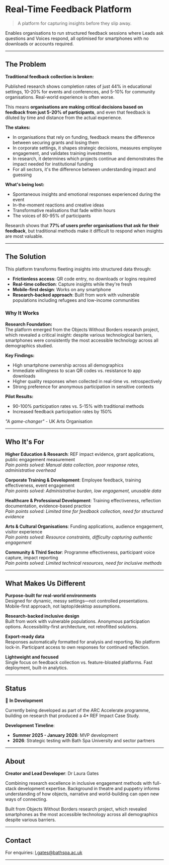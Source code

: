 # Real-Time Feedback Platform

> A platform for capturing insights before they slip away.

Enables organisations to run structured feedback sessions where Leads ask questions and Voices respond, all optimised for smartphones with no downloads or accounts required.

---

## The Problem

**Traditional feedback collection is broken:**

Published research shows completion rates of just 44% in educational settings, 10-20% for events and conferences, and 5-10% for community organisations. Real-world experience is often worse.

This means **organisations are making critical decisions based on feedback from just 5-20% of participants**, and even that feedback is diluted by time and distance from the actual experience.

**The stakes:**
- In organisations that rely on funding, feedback means the difference between securing grants and losing them
- In corporate settings, it shapes strategic decisions, measures employee engagement, and validates training investments
- In research, it determines which projects continue and demonstrates the impact needed for institutional funding
- For all sectors, it's the difference between understanding impact and guessing

**What's being lost:**
- Spontaneous insights and emotional responses experienced during the event
- In-the-moment reactions and creative ideas
- Transformative realisations that fade within hours
- The voices of 80-95% of participants

Research shows that **77% of users prefer organisations that ask for their feedback**, but traditional methods make it difficult to respond when insights are most valuable.

---

## The Solution

This platform transforms fleeting insights into structured data through:

- **Frictionless access**: QR code entry, no downloads or logins required
- **Real-time collection**: Capture insights while they're fresh
- **Mobile-first design**: Works on any smartphone
- **Research-backed approach**: Built from work with vulnerable populations including refugees and low-income communities

### Why It Works

**Research Foundation:**  
The platform emerged from the Objects Without Borders research project, which revealed a critical insight: despite various technological barriers, smartphones were consistently the most accessible technology across all demographics studied.

**Key Findings:**
- High smartphone ownership across all demographics
- Immediate willingness to scan QR codes vs. resistance to app downloads
- Higher quality responses when collected in real-time vs. retrospectively
- Strong preference for anonymous participation in sensitive contexts

**Pilot Results:**  
- 90-100% participation rates vs. 5-15% with traditional methods
- Increased feedback participation rates by 150%

*"A game-changer"* - UK Arts Organisation

---

## Who It's For

**Higher Education & Research**: REF impact evidence, grant applications, public engagement measurement  
*Pain points solved: Manual data collection, poor response rates, administrative overhead*

**Corporate Training & Development**: Employee feedback, training effectiveness, event engagement  
*Pain points solved: Administrative burden, low engagement, unusable data*

**Healthcare & Professional Development**: Training effectiveness, reflection documentation, evidence-based practice  
*Pain points solved: Limited time for feedback collection, need for structured evidence*

**Arts & Cultural Organisations**: Funding applications, audience engagement, visitor experience  
*Pain points solved: Resource constraints, difficulty capturing authentic engagement*

**Community & Third Sector**: Programme effectiveness, participant voice capture, impact reporting  
*Pain points solved: Limited technical resources, need for inclusive methods*

---

## What Makes Us Different

**Purpose-built for real-world environments**  
Designed for dynamic, messy settings—not controlled presentations. Mobile-first approach, not laptop/desktop assumptions.

**Research-backed inclusive design**  
Built from work with vulnerable populations. Anonymous participation options. Accessibility-first architecture, not retrofitted solutions.

**Export-ready data**  
Responses automatically formatted for analysis and reporting. No platform lock-in. Participant access to own responses for continued reflection.

**Lightweight and focused**  
Single focus on feedback collection vs. feature-bloated platforms. Fast deployment, built-in analytics.

---

## Status

🚧 **In Development** 

Currently being developed as part of the ARC Accelerate programme, building on research that produced a 4* REF Impact Case Study.

**Development Timeline**:
- **Summer 2025 - January 2026**: MVP development 
- **2026**: Strategic testing with Bath Spa University and sector partners

---

## About

**Creator and Lead Developer**: Dr Laura Gates 

Combining research excellence in inclusive engagement methods with full-stack development expertise. Background in theatre and puppetry informs understanding of how objects, narrative and world-building can open new ways of connecting.

Built from Objects Without Borders research project, which revealed smartphones as the most accessible technology across all demographics despite various barriers.

---

## Contact

For enquiries: l.gates@bathspa.ac.uk

---
